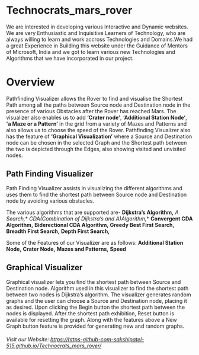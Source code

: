 # Technocrats_mars_rover
We are interested in developing various Interactive and Dynamic websites. We are very Enthusiastic and Inquisitive Learners of Technology, who are always willing to learn and work accross Technologies and Domains.We had a great Experience in Building this website under the Guidance of Mentors of Microsoft, India and we got to learn various new Technologies and Algorithms that we have incorporated in our project.

# Overview
 Pathfinding Visualizer allows the Rover to find and visualise the Shortest Path among all the paths between Source node and Destination node in the presence of various Obstacles after the Rover has reached Mars. The visualizer also enables us to add **‘Crater node’**, **‘Additional Station Node’**, **'a Maze or a Pattern’** in the grid from a variety of Mazes and Patterns and also allows us to choose the speed of the Rover. Pathfinding Visualizer also has the feature of **‘Graphical Visualization’** where a Source and Destination node can be chosen in the selected Graph and the Shortest path between the two is depicted through the Edges, also showing visited and unvisited nodes. 
 
## Path Finding Visualizer
 Path Finding Visualizer assists in visualizing the different algorithms and uses them to find the shortest path between Source node and Destination node by avoiding various obstacles.
 
The various algorithms that are supported are-
**Dijkstra’s Algorithm,**
**A* Search,**
**CDA(Combination of Dijkstra’s and A*)Algorithm,**
**Convergent CDA Algorithm,**
**Biderectional CDA Algorithm,**
**Greedy Best First Search,**
**Breadth First Search,**
**Depth First Search,** 

 Some of the Features of our Visualizer are as follows:
 **Additional Station Node,**
 **Crater Node,**
 **Mazes and Patterns,**
 **Speed**
 
 ## Graphical Visualizer
 Graphical visualizer lets you find the shortest path between Source and Destination node. Algorithm used in this visualizer to find the shortest path between two nodes is Dijkstra’s algorithm. The visualizer generates random graphs and the user can choose a Source and Destination node, placing it as desired. Upon clicking the Begin button the shortest path between the nodes is displayed. After the shortest path exhibition, Reset button is available for resetting the graph. Along with the features above a New Graph button feature is provided for generating new and random graphs.

###### Visit our Website:  https://https-github-com-sakshipatel-515.github.io/Technocrats_mars_rover/

